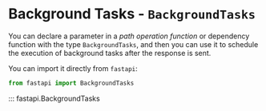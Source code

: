 # Background Tasks - `BackgroundTasks`

You can declare a parameter in a *path operation function* or dependency function
with the type `BackgroundTasks`, and then you can use it to schedule the execution
of background tasks after the response is sent.

You can import it directly from `fastapi`:

```python
from fastapi import BackgroundTasks
```

::: fastapi.BackgroundTasks
